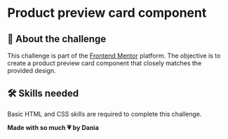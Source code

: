 # Product preview card component 

## 📝 About the challenge

This challenge is part of the [Frontend Mentor](https://www.frontendmentor.io/) platform. The objective is to create a product preview card component that closely matches the provided design.

## 🛠️ Skills needed

Basic HTML and CSS skills are required to complete this challenge.

**Made with so much 💗 by Dania** 
